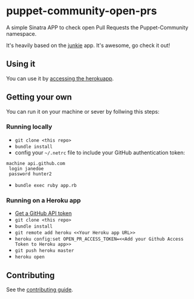 # puppet-community-open-prs

A simple Sinatra APP to check open Pull Requests the Puppet-Community namespace.

It's heavily based on the [junkie](https://github.com/leomilrib/junkie) app. It's awesome, go check it out!

## Using it
You can use it by [accessing the herokuapp](http://voxpupuli-open-prs.herokuapp.com/).

## Getting your own
You can run it on your machine or sever by follwing this steps:

### Running locally
 - `git clone <this repo>`
 - `bundle install`
 - config your `~/.netrc` file to include your GitHub authentication token:
 ```
 machine api.github.com
  login janedoe
  password hunter2
 ```
 -  `bundle exec ruby app.rb`

### Running on a Heroku app
 - [Get a GitHub API token](https://help.github.com/articles/creating-an-access-token-for-command-line-use/)
 - `git clone <this repo>`
 - `bundle install`
 - `git remote add heroku <<Your Heroku app URL>>`
 - `heroku config:set OPEN_PR_ACCESS_TOKEN=<<Add your Github Access Token to Heroku app>>`
 - `git push heroku master`
 - `heroku open`

## Contributing
See the [contributing guide](CONTRIBUTING.md).

